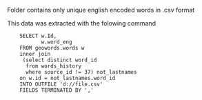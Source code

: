 Folder contains only unique english encoded words in .csv format

This data was extracted with the folowing command 

        SELECT w.Id,
               w.word_eng 
        FROM geowords.words w
        inner join
         (select distinct word_id 
          from words_history 
          where source_id != 37) not_lastnames
        on w.id = not_lastnames.word_id
        INTO OUTFILE 'd://file.csv'
        FIELDS TERMINATED BY ','
